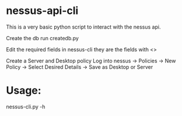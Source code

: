 # nessus-api-cli
This is a very basic python script to interact with the nessus api.

Create the db
run createdb.py

Edit the required fields in nessus-cli they are the fields with <>

Create a Server and Desktop policy
Log into nessus -> Policies -> New Policy -> Select Desired Details -> Save as Desktop or Server


# Usage:
nessus-cli.py -h

